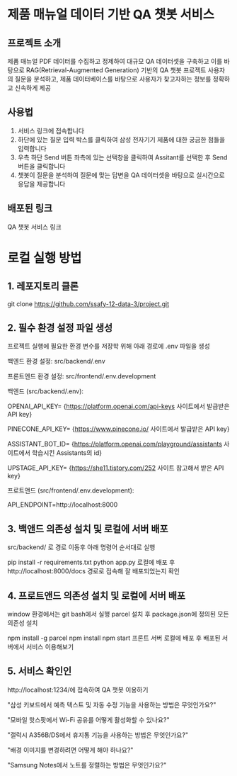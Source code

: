 # 제품 매뉴얼 데이터 기반 QA 챗봇 서비스

## 프로젝트 소개
제품 매뉴얼 PDF 데이터를 수집하고 정제하여 대규모 QA 데이터셋을 구축하고 이를 바탕으로 RAG(Retrieval-Augmented Generation) 기반의 QA 챗봇 프로젝트
사용자의 질문을 분석하고, 제품 데이터베이스를 바탕으로 사용자가 찾고자하는 정보를 정확하고 신속하게 제공

## 사용법
1. 서비스 링크에 접속합니다
2. 하단에 있는 질문 입력 박스를 클릭하여 삼성 전자기기 제품에 대한 궁금한 점들을 입력합니다
3. 우측 하단 Send 버튼 좌측에 있는 선택창을 클릭하여 Assitant를 선택한 후 Send버튼을 클릭합니다
4. 챗봇이 질문을 분석하여 질문에 맞는 답변을 QA 데이터셋을 바탕으로 실시간으로 응답을 제공합니다

## 배포된 링크
QA 챗봇 서비스 링크  

# 로컬 실행 방법
## 1. 레포지토리 클론
git clone https://github.com/ssafy-12-data-3/project.git
## 2. 필수 환경 설정 파일 생성
프로젝트 실행에 필요한 환경 변수를 저장학 위해 아래 경로에 .env 파일을 생성

백엔드 환경 설정: src/backend/.env

프론트엔드 환경 설정: src/frontend/.env.development



백엔드 (src/backend/.env):

OPENAI_API_KEY= {https://platform.openai.com/api-keys 사이트에서 발급받은 API key} 

PINECONE_API_KEY= {https://www.pinecone.io/ 사이트에서 발급받은 API key} 

ASSISTANT_BOT_ID= {https://platform.openai.com/playground/assistants 사이트에서 학습시킨 Assistants의 id}

UPSTAGE_API_KEY= {https://she11.tistory.com/252 사이트 참고해서 받은 API key}

프로트앤드 (src/frontend/.env.development):

API_ENDPOINT=http://localhost:8000


## 3. 백앤드 의존성 설치 및 로컬에 서버 배포
src/backend/ 로 경로 이동후 아래 명령어 순서대로 실행

pip install -r requirements.txt
python app.py
로컬에 배포 후 http://localhost:8000/docs 경로로 접속해 잘 배포되었는지 확인

## 4. 프로트앤드 의존성 설치 및 로컬에 서버 배포
window 환경에서는 git bash에서 실행
parcel 설치 후 package.json에 정의된 모든 의존성 설치

npm install -g parcel
npm install
npm start
프론트 서버 로컬에 배포 후 배포된 서버에서 서비스 이용해보기

## 5. 서비스 확인인
http://localhost:1234/에 접속하여 QA 챗봇 이용하기

"삼성 키보드에서 예측 텍스트 및 자동 수정 기능을 사용하는 방법은 무엇인가요?"

"모바일 핫스팟에서 Wi-Fi 공유를 어떻게 활성화할 수 있나요?"

"갤럭시 A356B/DS에서 휴지통 기능을 사용하는 방법은 무엇인가요?"

"배경 이미지를 변경하려면 어떻게 해야 하나요?"

"Samsung Notes에서 노트를 정렬하는 방법은 무엇인가요?"
